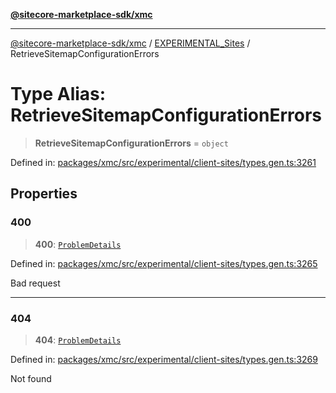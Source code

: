 [**@sitecore-marketplace-sdk/xmc**](../../../../README.md)

***

[@sitecore-marketplace-sdk/xmc](../../../../README.md) / [EXPERIMENTAL\_Sites](../README.md) / RetrieveSitemapConfigurationErrors

# Type Alias: RetrieveSitemapConfigurationErrors

> **RetrieveSitemapConfigurationErrors** = `object`

Defined in: [packages/xmc/src/experimental/client-sites/types.gen.ts:3261](https://github.com/Sitecore/marketplace-sdk/blob/main/packages/xmc/src/experimental/client-sites/types.gen.ts#L3261)

## Properties

### 400

> **400**: [`ProblemDetails`](ProblemDetails.md)

Defined in: [packages/xmc/src/experimental/client-sites/types.gen.ts:3265](https://github.com/Sitecore/marketplace-sdk/blob/main/packages/xmc/src/experimental/client-sites/types.gen.ts#L3265)

Bad request

***

### 404

> **404**: [`ProblemDetails`](ProblemDetails.md)

Defined in: [packages/xmc/src/experimental/client-sites/types.gen.ts:3269](https://github.com/Sitecore/marketplace-sdk/blob/main/packages/xmc/src/experimental/client-sites/types.gen.ts#L3269)

Not found
